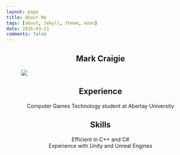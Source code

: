 ```yaml
---
layout: page
title: About Me
tags: [about, Jekyll, theme, moon]
date: 2016-03-21
comments: false
---
```

    
## <center>Mark Craigie</center>

<figure>
	   <a href="http://craigiedev.co.uk/assets/img/maface.jpg"><img src="http://craigiedev.co.uk/assets/img/maface.jpg"></a>	
</figure>

## <center>Experience</center>
<center>Computer Games Technology student at Abertay University</center>

## <center>Skills</center>
<center> Efficient in C++ and C#</center>
<center> Experience with Unity and Unreal Engines</center>

